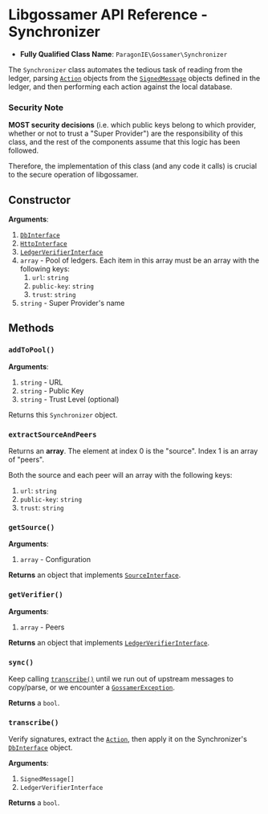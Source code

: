# Libgossamer API Reference - Synchronizer

* **Fully Qualified Class Name**: `ParagonIE\Gossamer\Synchronizer`

The `Synchronizer` class automates the tedious task of reading from the ledger,
parsing [`Action`](Protocol/Action.md) objects from the
[`SignedMessage`](Protocol/SignedMessage.md) objects defined in the ledger, and
then performing each action against the local database.

### Security Note

**MOST security decisions** (i.e. which public keys belong to which provider,
whether or not to trust a "Super Provider") are the responsibility of this class,
and the rest of the components assume that this logic has been followed.

Therefore, the implementation of this class (and any code it calls) is crucial
to the secure operation of libgossamer.

## Constructor

**Arguments**:

1. [`DbInterface`](DbInterface.md)
2. [`HttpInterface`](HttpInterface.md)
3. [`LedgerVerifierInterface`](LedgerVerifierInterface.md)
4. `array` - Pool of ledgers. Each item in this array must be an array with the following keys:
   1. `url`: `string`
   2. `public-key`: `string`
   3. `trust`: `string`
5. `string` - Super Provider's name

## Methods

### `addToPool()`

**Arguments**:

1. `string` - URL
2. `string` - Public Key
3. `string` - Trust Level (optional)

Returns this `Synchronizer` object.

### `extractSourceAndPeers`

Returns an **array**. The element at index 0 is the "source". Index 1 is an array of "peers".

Both the source and each peer will an array with the following keys:

1. `url`: `string`
2. `public-key`: `string`
3. `trust`: `string`

### `getSource()`

**Arguments**:

1. `array` - Configuration

**Returns** an object that implements [`SourceInterface`](SourceInterface.md).

### `getVerifier()`

**Arguments**:

1. `array` - Peers

**Returns** an object that implements [`LedgerVerifierInterface`](LedgerVerifierInterface.md).

### `sync()`

Keep calling [`transcribe()`](#transcribe) until we run out of upstream messages to copy/parse,
or we encounter a [`GossamerException`](GossamerException.md).

**Returns** a `bool`.

### `transcribe()`

Verify signatures, extract the [`Action`](Protocol/Action.md), then apply it on
the Synchronizer's [`DbInterface`](DbInterface.md) object.

**Arguments**:

1. `SignedMessage[]`
2. `LedgerVerifierInterface`

**Returns** a `bool`.
